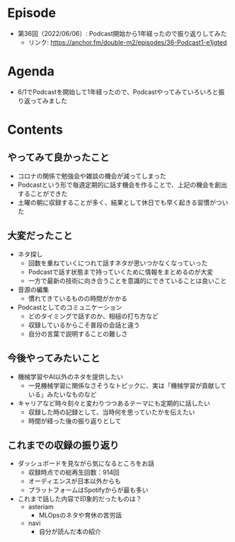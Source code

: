 # Episode
- 第36回（2022/06/06）: Podcast開始から1年経ったので振り返りしてみた
    - リンク: https://anchor.fm/double-m2/episodes/36-Podcast1-e1jgted

# Agenda
- 6/1でPodcastを開始して1年経ったので、Podcastやってみていろいろと振り返ってみました

# Contents
## やってみて良かったこと
- コロナの関係で勉強会や雑談の機会が減ってしまった
- Podcastという形で毎週定期的に話す機会を作ることで、上記の機会を創出することができた
- 土曜の朝に収録することが多く、結果として休日でも早く起きる習慣がついた
## 大変だったこと
- ネタ探し
    - 回数を重ねていくにつれて話すネタが思いつかなくなっていった
    - Podcastで話す状態まで持っていくために情報をまとめるのが大変
    - 一方で最新の技術に向き合うことを意識的にできていることは良いこと
- 音源の編集
    - 慣れてきているものの時間がかかる
- Podcastとしてのコミュニケーション
    - どのタイミングで話すのか、相槌の打ち方など
    - 収録しているからこそ普段の会話と違う
    - 自分の言葉で説明することの難しさ
## 今後やってみたいこと
- 機械学習やAI以外のネタを提供したい
    - 一見機械学習に関係なさそうなトピックに、実は「機械学習が貢献している」みたいなものなど
- キャリアなど時々刻々と変わりつつあるテーマにも定期的に話したい
    - 収録した時の記録として、当時何を思っていたかを伝えたい
    - 時間が経った後の振り返りとして
## これまでの収録の振り返り
- ダッシュボードを見ながら気になるところをお話
    - 収録時点での総再生回数：914回
    - オーディエンスが日本以外からも
    - プラットフォームはSpotifyからが最も多い
- これまで話した内容で印象的だったものは？
    - asteriam
        - MLOpsのネタや育休の苦労話
    - navi
        - 自分が読んだ本の紹介
